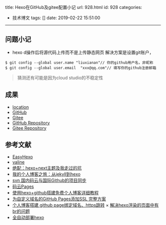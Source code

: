 title: Hexo在GitHub及gitee配置小记
url: 928.html
id: 928
categories:
  - 技术博文
tags: []
date: 2019-02-22 15:51:00
---
## 问题小记
* hexo d操作后将源代码上传而不是上传静态网页
解决方案是设置git账户，
```
$ git config --global user.name "liuxianan"// 你的github用户名，非昵称
$ git config --global user.email  "xxx@qq.com"// 填写你的github注册邮箱
```
>猜测还有可能是因为cloud studio的不稳定性

## 成果


*   [location](https://hexo.frytea.com)
*   [GitHub](https://Songtianlun.github.io)
*   [Gitee](https://Songtianlun.gitee.io)
*   [GitHub Repository](https://github.com/songtianlun/songtianlun.github.io)
*   [Gitee Repository](https://gitee.com/songtianlun/songtianlun)

## 参考文献

*   [EasyHexo](https://easyhexo.com)
*   [valine](https://valine.js.org)
*   [绝配：hexo+next主题及我走过的坑](https://www.jianshu.com/p/21c94eb7bcd1)
*   [我的个人博客之旅：从jekyll到hexo](https://blog.csdn.net/u011475210/article/details/79023429)
*   [svn 国内码云与国际Github的项目同步](https://blog.csdn.net/csnd_ayo/article/details/72681884)
*   [码云Pages](https://m.gitee.com/help/articles/4136)
*   [使用hexo+github搭建免费个人博客详细教程](https://www.cnblogs.com/liuxianan/p/build-blog-website-by-hexo-github.html)
*   [为自定义域名的GitHub Pages添加SSL 完整方案](https://segmentfault.com/a/1190000007740693)
*   [个人博客搭建 github page绑定域名、https跳转](https://www.jianshu.com/p/8d50ff70b3d9)
×   [解决hexo渲染的页面中有br的问题](http://1900.live/rep-hexo-marked/)
*   [全自动部署hexo](https://www.jianshu.com/p/a42fb0590367)